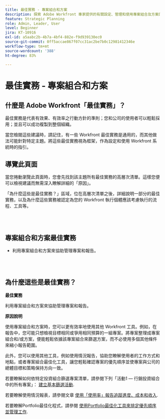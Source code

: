 ```yaml
---
title: 最佳實務 - 專案組合和方案
description: 探索 Adobe Workfront 專家提供的有關設定、管理和使用專案組合及方案的最佳實務建議。
feature: Strategic Planning
role: Admin, Leader, User
level: Beginner
jira: KT-10916
exl-id: a5aabc2b-4b7a-4bf4-882e-f9d939130ec0
source-git-commit: 0ff5accae867f07cc31ac2be7b0c12981412346e
workflow-type: tm+mt
source-wordcount: '388'
ht-degree: 83%

---
```


# 最佳實務 - 專案組合和方案

## 什麼是 Adobe Workfront「最佳實務」？

最佳實務是代表有效果、有效率之行動方針的準則；您和公司的使用者可以輕鬆採用；並且可以成功複製到整個組織。

當您檢閱這些建議時，請記住，有一些 Workfront 最佳實務是通用的，而其他做法可能針對特定主題。將這些最佳實務視為框架，作為設定和使用 Workfront 系統時的指引。

## 導覽此頁面

當您捲動瀏覽此頁面時，您會先找到該主題所有最佳實務的高層次清單。這樣您便可以檢視建議而無需深入瞭解詳細的「原因」。

「為什麼這些是最佳實務？」區域，位在高層次清單之後，詳細說明一部分的最佳實務，以及為什麼這些實務被認定為您的 Workfront 執行個體應該考慮執行的流程、工具等。

</br>
</br>

## 專案組合和方案最佳實務

* 利用專案組合和方案來協助管理專案和報告。

</br>
</br>

## 為什麼這些是最佳實務？

**最佳實務**

利用專案組合和方案來協助管理專案和報告。

**原因說明**

使用專案組合和方案時，您可以更有效率地使用其他 Workfront 工具。例如，在報告中，您可能只想檢視目標相同或爭用相同預算的一組專案。將專案整理成專案組合和/或方案，便能輕鬆依據該專案組合來篩選方案，而不必使用多個其他條件來縮小報告範圍。

此外，您可以使用其他工具，例如使用情況報告，協助您瞭解使用者的工作方式和地點，或者專案組合最佳化工具，讓您輕鬆確認專案的優先順序並使專案與公司的總體目標和策略保持方向一致。

若要瞭解如何依特定投資組合篩選專案清單，請參閱下列「活動1 — 行銷投資組合中的所有專案」： [建立基本篩選活動](https://experienceleague.adobe.com/docs/workfront-learn/tutorials-workfront/reporting/basic-reporting/create-a-basic-filter-activity.html).

若要瞭解使用情況報表，請參閱文章 [使用「使用率」報告追蹤進度、成本和收入](https://experienceleague.adobe.com/docs/workfront/using/manage-resources/resource-utilization/view-utilization-information.html?lang=en#track-progress-cost-and-revenue-with-the-utilization-report).

若要瞭解Portfolio最佳化程式，請參閱 [使用Portfolio最佳化工具來排定優先順序並管理工作](https://experienceleague.adobe.com/docs/workfront-learn/tutorials-workfront/manage-work/portfolios/prioritize-and-manage-work-with-portfolios.html).
